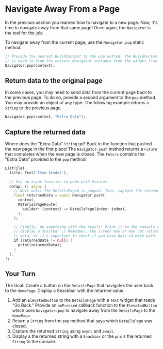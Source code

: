# Navigate Away From a Page

In the previous section you learned how to navigate to a new page. Now, it's
time to navigate away from that same page! Once again, the `Navigator` is the
tool for the job.

To navigate away from the current page, use the `Navigator.pop` static method. 

```dart
// Provide the nearest BuildContext to the pop method. The BuildContext variable
// is used to find the correct Navigator instance from the widget tree.
Navigator.pop(context); 
```

## Return data to the original page

In some cases, you may need to send data from the current page back to the
previous page. To do so, provide a second argument to the `pop` method. You may
provide an object of any type. The following example returns a `String` to the
previous page.

```dart
Navigator.pop(context, "Extra Data");
```

## Capture the returned data

Where does the "Extra Data" `String` go? Back to the function that pushed the new
page in the first place! The `Navigator.push` method returns a `Future` that
completes when the new page is closed. The `Future` contains the "Extra Data"
provided to the `pop` method!

```dart
ListTile(
  title: Text('Item $index'),
  
  // Use an async function to work with Futures
  onTap: () async {
    // Wait until the DetailsPaged is popped. Then, capture the returned data.
    final returnedData = await Navigator.push(
      context,
      MaterialPageRoute(
        builder: (context) => DetailsPage(index: index),
      ),
    );

    // Finally, do something with the result! Print it to the console or 
    // display a Snackbar :) Remember, the screen may or may not return any 
    // data, so it's important to check if you have data to work with.
    if (returnedData != null) {
      print(returnedData);
    }
  },
);        
```

## Your Turn

The Goal: Create a button on the `DetailsPage` that navigates the user back to
the `HomePage`. Display a Snackbar with the returned value.

  1. Add an `ElevatedButton` to the `DetailsPage` with a `Text` widget that
     reads "Go Back." Provide an `onPressed` callback function to the
     `ElevatedButton` which uses `Navigator.pop` to navigate away from the
     `DetailsPage` to the `HomePage`.
  2. Return a `String` from the `pop` method that says which `DetailsPage` was
     closed.
  3. Capture the returned `String` using `async` and `await`.
  4. Display a the returned string with a `Snackbar` or the `print` the returned
     `String` to the console.